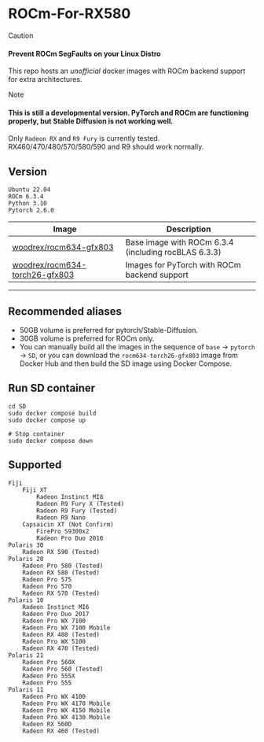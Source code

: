 # ROCm-For-RX580

> [!CAUTION]
> #### Prevent ROCm SegFaults on your Linux Distro
> This repo hosts an *unofficial* docker images with ROCm backend support for extra architectures.

> [!NOTE]
> #### This is still a developmental version. PyTorch and ROCm are functioning properly, but Stable Diffusion is not working well.
> Only `Radeon RX` and `R9 Fury` is currently tested. RX460/470/480/570/580/590 and R9 should work normally.


## Version
```
Ubuntu 22.04 
ROCm 6.3.4
Python 3.10
Pytorch 2.6.0
```

Image | Description 
--- | ---
[woodrex/rocm634-gfx803](https://hub.docker.com/r/woodrex/rocm634-gfx803) | Base image with ROCm 6.3.4 (including rocBLAS 6.3.3) 
[woodrex/rocm634-torch26-gfx803](https://hub.docker.com/r/woodrex/rocm634-torch26-gfx803) | Images for PyTorch with ROCm backend support

---

## Recommended aliases

+ 50GB volume is preferred for pytorch/Stable-Diffusion.
+ 30GB volume is preferred for ROCm only.
+ You can manually build all the images in the sequence of `base` -> `pytorch` -> `SD`, or you can download the `rocm634-torch26-gfx803` image from Docker Hub and then build the SD image using Docker Compose.

## Run SD container 
```shell
cd SD
sudo docker compose build
sudo docker compose up

# Stop container
sudo docker compose down
```

## Supported
    Fiji
        Fiji XT
            Radeon Instinct MI8
            Radeon R9 Fury X (Tested)
            Radeon R9 Fury (Tested)
            Radeon R9 Nano 
        Capsaicin XT (Not Confirm)
            FirePro S9300x2 
            Radeon Pro Duo 2016
    Polaris 30
        Radeon RX 590 (Tested)
    Polaris 20
        Radeon Pro 580 (Tested)
        Radeon RX 580 (Tested)
        Radeon Pro 575
        Radeon Pro 570
        Radeon RX 570 (Tested)
    Polaris 10
        Radeon Instinct MI6
        Radeon Pro Duo 2017
        Radeon Pro WX 7100
        Radeon Pro WX 7100 Mobile
        Radeon RX 480 (Tested)
        Radeon Pro WX 5100
        Radeon RX 470 (Tested)
    Polaris 21
        Radeon Pro 560X
        Radeon Pro 560 (Tested)
        Radeon Pro 555X
        Radeon Pro 555
    Polaris 11
        Radeon Pro WX 4100
        Radeon Pro WX 4170 Mobile
        Radeon Pro WX 4150 Mobile
        Radeon Pro WX 4130 Mobile
        Radeon RX 560D
        Radeon RX 460 (Tested)
